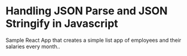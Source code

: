 # Handling JSON Parse and JSON Stringify in Javascript

Sample React App that creates a simple list app of employees and their salaries every month..